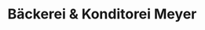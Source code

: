 ---
title: "Bäckerei & Konditorei Meyer"
url: /nordhausen/baeckerei-und-konditorei-meyer/
shop: Bäckerei
---